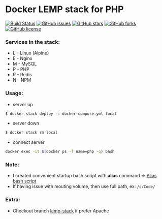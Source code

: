Docker LEMP stack for PHP
=======================================

[![Build Status](https://travis-ci.org/k2levin/lemp-stack.svg?branch=master)](https://travis-ci.org/k2levin/lemp-stack)
[![GitHub issues](https://img.shields.io/github/issues/k2levin/lemp-stack.svg)](https://github.com/k2levin/lemp-stack/issues)
[![GitHub stars](https://img.shields.io/github/stars/k2levin/lemp-stack.svg)](https://github.com/k2levin/lemp-stack/stargazers)
[![GitHub forks](https://img.shields.io/github/forks/k2levin/lemp-stack.svg)](https://github.com/k2levin/lemp-stack/network)
[![GitHub license](https://img.shields.io/badge/license-MIT-blue.svg)](https://raw.githubusercontent.com/k2levin/lemp-stack/master/LICENSE)

### Services in the stack:
* L - Linux (Alpine)
* E - Nginx
* M - MySQL
* P - PHP
* R - Redis
* N - NPM

### Usage:
- server up
```Bash
$ docker stack deploy -c docker-compose.yml local
```
- server down
```Bash
$ docker stack rm local
```
- connect server
```Bash
docker exec -it $(docker ps -f name=php -q) bash
```

### Note:
- I created convenient startup bash script with **alias** command => [Alias bash script](https://github.com/k2levin/lemp-stack/wiki/Alias-bash-script)
- If having issue with mouting volume, then use full path, ex: ```/c/Code/```

### Extra:
- Checkout branch [lamp-stack](https://github.com/k2levin/lemp-stack/tree/lamp-stack) if prefer Apache
